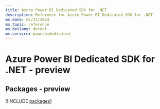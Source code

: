```yaml
---
title: Azure Power BI Dedicated SDK for .NET
description: Reference for Azure Power BI Dedicated SDK for .NET
ms.date: 02/21/2024
ms.topic: reference
ms.devlang: dotnet
ms.service: powerbidedicated
---
```

# Azure Power BI Dedicated SDK for .NET - preview
## Packages - preview
[!INCLUDE [packages](power-bi-dedicated-index.md)]